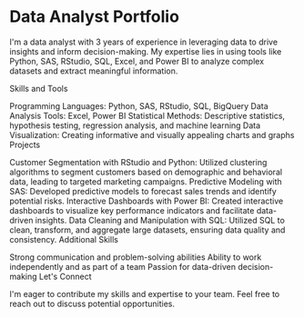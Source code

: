 # Data Analyst Portfolio
I'm a data analyst with 3 years of experience in leveraging data to drive insights and inform decision-making. My expertise lies in using tools like Python, SAS, RStudio, SQL, Excel, and Power BI to analyze complex datasets and extract meaningful information.

Skills and Tools

Programming Languages: Python, SAS, RStudio, SQL, BigQuery
Data Analysis Tools: Excel, Power BI
Statistical Methods: Descriptive statistics, hypothesis testing, regression analysis, and machine learning
Data Visualization: Creating informative and visually appealing charts and graphs
Projects

Customer Segmentation with RStudio and Python: Utilized clustering algorithms to segment customers based on demographic and behavioral data, leading to targeted marketing campaigns.
Predictive Modeling with SAS: Developed predictive models to forecast sales trends and identify potential risks.
Interactive Dashboards with Power BI: Created interactive dashboards to visualize key performance indicators and facilitate data-driven insights.
Data Cleaning and Manipulation with SQL: Utilized SQL to clean, transform, and aggregate large datasets, ensuring data quality and consistency.
Additional Skills

Strong communication and problem-solving abilities
Ability to work independently and as part of a team
Passion for data-driven decision-making
Let's Connect

I'm eager to contribute my skills and expertise to your team. Feel free to reach out to discuss potential opportunities.
